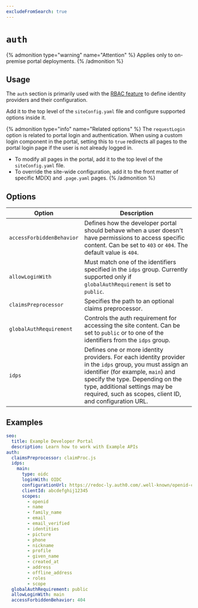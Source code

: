 ```yaml
---
excludeFromSearch: true
---
```


# `auth`


{% admonition type="warning" name="Attention" %}
Applies only to on-premise portal deployments.
{% /admonition %}


## Usage

The `auth` section is primarily used with the [RBAC feature](../rbac.md) to define identity providers and their configuration.

Add it to the top level of the `siteConfig.yaml` file and configure supported options inside it.


{% admonition type="info" name="Related options" %}
The `requestLogin` option is related to portal login and authentication. When using a custom login component in the portal, setting this to `true` redirects all pages to the portal login page if the user is not already logged in.

- To modify all pages in the portal, add it to the top level of the `siteConfig.yaml` file.
- To override the site-wide configuration, add it to the front matter of specific MD(X) and `.page.yaml` pages.
{% /admonition %}


## Options

| Option  | Description |
| ------------- | ------------- |
| `accessForbiddenBehavior`  | Defines how the developer portal should behave when a user doesn't have permissions to access specific content. Can be set to `403` or `404`. The default value is `404`. |
| `allowLoginWith`  | Must match one of the identifiers specified in the `idps` group. Currently supported only if `globalAuthRequirement` is set to `public`. |
| `claimsPreprocessor`  | Specifies the path to an optional claims preprocessor. |
| `globalAuthRequirement`  | Controls the auth requirement for accessing the site content. Can be set to `public` or to one of the identifiers from the `idps` group. |
| `idps`  | Defines one or more identity providers. For each identity provider in the `idps` group, you must assign an identifier (for example, `main`) and specify the type. Depending on the type, additional settings may be required, such as scopes, client ID, and configuration URL. |


## Examples

```yaml
seo:
  title: Example Developer Portal
  description: Learn how to work with Example APIs
auth:
  claimsPreprocessor: claimProc.js
  idps:
    main:
      type: oidc
      loginWith: OIDC
      configurationUrl: https://redoc-ly.auth0.com/.well-known/openid-configuration
      clientId: abcdefghij12345
      scopes:
        - openid
        - name
        - family_name
        - email
        - email_verified
        - identities
        - picture
        - phone
        - nickname
        - profile
        - given_name
        - created_at
        - address
        - offline_address
        - roles
        - scope
  globalAuthRequirement: public
  allowLoginWith: main
  accessForbiddenBehavior: 404
```
